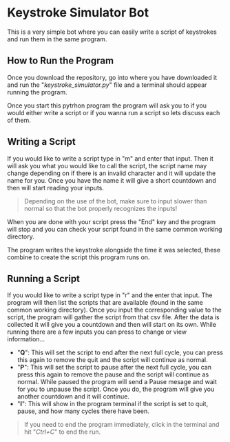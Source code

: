 ﻿# Keystroke Simulator Bot

This is a very simple bot where you can easily write a script of keystrokes and run them in the same program.

## How to Run the Program
Once you download the repository, go into where you have downloaded it and run the "*keystroke_simulator.py*" file and a terminal should appear running the program.

Once you start this pytrhon program the program will ask you to if you would either write a script or if you wanna run a script so lets discuss each of them.

## Writing a Script

If you would like to write a script type in "m" and enter that input. Then it will ask you what you would like to call the script, the script name may change depending on if there is an invalid character and it will update the name for you. Once you have the name it will give a short countdown and then will start reading your inputs.
> Depending on the use of the bot, make sure to input slower than normal so that the bot properly recognizes the inputs!

When you are done with your script press the "End" key and the program will stop and you can check your script found in the same common working directory.

The program writes the keystroke alongside the time it was selected, these combine to create the script this program runs on. 

## Running a Script

If you would like to write a script type in "r" and the enter that input. The program will then list the scripts that are available (found in the same common working directory). Once you input the corresponding value to the script, the program will gather the script from that csv file. After the data is collected it will give you a countdown and then will start on its own. 
While running there are a few inputs you can press to change or view information...

- "**Q**": This will set the script to end after the next full cycle, you can press this again to remove the quit and the script will continue as normal.
- "**P**": This will set the script to pause after the next full cycle, you can press this again to remove the pause and the script will continue as normal. While paused the program will send a Pause mesage and wait for you to unpause the script. Once you do, the program will give you another countdown and it will continue. 
- "**I**": This will show in the program terminal if the script is set to quit, pause, and how many cycles there have been.
> If you need to end the program immediately, click in the terminal and hit "*Ctrl+C*" to end the run.
